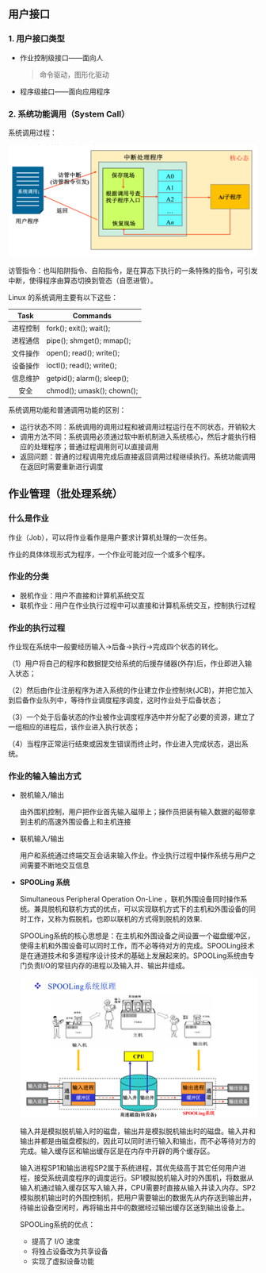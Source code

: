 ## 用户接口

### 1. 用户接口类型

- 作业控制级接口——面向人
  
    >命令驱动，图形化驱动

- 程序级接口——面向应用程序
### 2. 系统功能调用（System Call）

系统调用过程：

![Alt][系统调用过程]

访管指令：也叫陷阱指令、自陷指令，是在算态下执行的一条特殊的指令，可引发中断，使得程序由算态切换到管态（自愿进管）。

Linux 的系统调用主要有以下这些：

|   Task   | Commands                    |
| :------: | --------------------------- |
| 进程控制 | fork(); exit(); wait();     |
| 进程通信 | pipe(); shmget(); mmap();   |
| 文件操作 | open(); read(); write();    |
| 设备操作 | ioctl(); read(); write();   |
| 信息维护 | getpid(); alarm(); sleep(); |
|   安全   | chmod(); umask(); chown();  |

系统调用功能和普通调用功能的区别：

- 运行状态不同：系统调用的调用过程和被调用过程运行在不同状态，开销较大
- 调用方法不同：系统调用必须通过软中断机制进入系统核心，然后才能执行相应的处理程序；普通过程调用则可以直接调用
- 返回问题：普通的过程调用完成后直接返回调用过程继续执行。系统功能调用在返回时需要重新进行调度

## 作业管理（批处理系统）

### 什么是作业

作业（Job），可以将作业看作是用户要求计算机处理的一次任务。

作业的具体体现形式为程序，一个作业可能对应一个或多个程序。

### 作业的分类

- 脱机作业：用户不直接和计算机系统交互
- 联机作业：用户在作业执行过程中可以直接和计算机系统交互，控制执行过程

### 作业的执行过程

作业现在系统中一般要经历输入->后备->执行->完成四个状态的转化。

（1）用户将自己的程序和数据提交给系统的后援存储器(外存)后，作业即进入输入状态；

（2）然后由作业注册程序为进入系统的作业建立作业控制块(JCB)，并把它加入到后备作业队列中，等待作业调度程序调度，这时作业处于后备状态；

（3）一个处于后备状态的作业被作业调度程序选中并分配了必要的资源，建立了一组相应的进程后，该作业进入执行状态；

（4）当程序正常运行结束或因发生错误而终止时，作业进入完成状态，退出系统。

### 作业的输入输出方式

- 脱机输入/输出

    由外围机控制，用户把作业首先输入磁带上；操作员把装有输入数据的磁带拿到主机的高速外围设备上和主机连接

- 联机输入/输出

    用户和系统通过终端交互会话来输入作业。作业执行过程中操作系统与用户之间需要不断地交互信息

- **SPOOLing 系统**
    
    Simultaneous Peripheral Operation On-Line ，联机外围设备同时操作系统。兼具脱机和联机方式的优点，可以实现联机方式下的主机和外围设备的同时工作，又称为假脱机，也即以联机的方式得到脱机的效果.

    SPOOLing系统的核心思想是：在主机和外围设备之间设置一个磁盘缓冲区，使得主机和外围设备可以同时工作，而不必等待对方的完成。SPOOLing技术是在通道技术和多道程序设计技术的基础上发展起来的。SPOOLing系统由专门负责I/O的常驻内存的进程以及输入井、输出井组成。

    ![Alt][SPOOLing系统原理]

    输入井是模拟脱机输入时的磁盘，输出井是模拟脱机输出时的磁盘。输入井和输出井都是由磁盘模拟的，因此可以同时进行输入和输出，而不必等待对方的完成。输入缓存区和输出缓存区是在内存中开辟的两个缓存区。

    输入进程SP1和输出进程SP2属于系统进程，其优先级高于其它任何用户进程，接受系统调度程序的调度运行。SP1模拟脱机输入时的外围机，将数据从输入机通过输入缓存区写入输入井，CPU需要时直接从输入井读入内存。SP2模拟脱机输出时的外围控制机，把用户需要输出的数据先从内存送到输出井，待输出设备空闲时，再将输出井中的数据经过输出缓存区送到输出设备上。

    SPOOLing系统的优点：

    - 提高了 I/O 速度
    - 将独占设备改为共享设备
    - 实现了虚拟设备功能




[系统调用过程]: pictures\系统调用过程.png
[SPOOLing系统原理]: pictures\SPOOLing系统原理.png